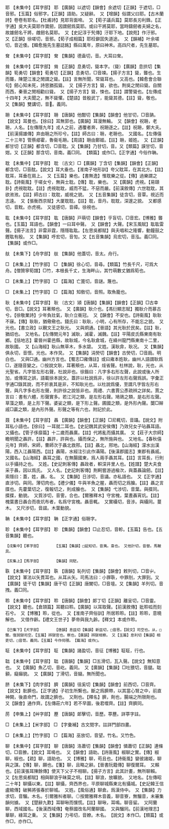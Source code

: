 <!-- { "loadSidebar": true } -->
耶	【未集中】【耳字部】	耶	【廣韻】以遮切【韻會】余遮切【正韻】于遮切，□音邪。【玉篇】俗邪字。【正韻】語助。又疑辭。　又【增韻】俗謂父曰耶。【古木蘭詩】卷卷有耶名。【杜甫詩】見耶背面啼。　又【荀子議兵篇】莫耶長刃利鋒。【正字通】吳大夫莫耶作寶劒，因謂劒爲莫耶。或曰干將莫耶，當時鑄劒者夫婦之名，故雄劒名干將，雌劒名莫耶。　又【史記淳于髠傳】汙耶下地。【說苑】作汙邪。　又【正韻】徐嗟切，音邪。【荀子成相篇】耶枉僻囬失道途。　又【韻補】叶余嗟切，音近倭。【韓愈施先生墓誌銘】縣曰萬年，原曰神禾。高四尺者，先生墓耶。

耷	【未集中】【耳字部】	耷	【集韻】德盍切，音。大耳曰耷。

耸	【未集中】【耳字部】	耸	【正韻】息勇切，聳本字。（聳）【廣韻】息拱切【集韻】筍勇切【韻會】荀勇切【正韻】息勇切，□音竦。【揚子方言】聳，聾也。生而聾，陳楚江淮之閒謂之聳。【註】言無所聞，常聳耳也。　又高也。【韓愈會合聯句】劒心知未死，詩思猶孤聳。　又【揚子方言】聳，欲也。荆吳之閒曰聳。自關而西，秦晉之閒相勸曰聳。　又【揚子方言】聳，悚也。【註】謂警聳也。【左傳成十四年】大夫聞之，無不聳懼。【楚語】昔殷武丁，能聳其德。【註】聳，敬也。　又【集韻】雙講切，音。義同。

耼	【未集中】【耳字部】	耼	【唐韻】他酣切【集韻】【韻會】他甘切，□音舑。【說文】耳曼也。【徐曰】耳無郭也。【廣韻】耳漫無輪。　又【韻會】祝耼，老耼，人名。【左傳隱九年】戎人之前，遇覆者奔，祝耼逐之。【註】祝耼，鄭大夫。【前漢揚雄傳】弃由耼之所珍兮。【註】師古曰：耼，老耼也。　又國名。【左傳僖二十三年】管蔡郕霍，魯衞毛耼。【周語】耼由鄭姬。【註】耼，姬姓。　又【正韻】都甘切【正韻】都含切，□音耽。又【集韻】乃甘切，音。又【類篇】謨甘切，音姏。又【正韻】那含切，音南。義□同。　【類篇】或作□。【正字通】今俗作聃。

耽	【未集中】【耳字部】	耽	〔古文〕□【廣韻】丁含切【集韻】【韻會】【正韻】都含切，□音酖。【說文】耳大垂也。【淮南子地形訓】夸父耽耳，在其北方。【註】耽耳，耳垂在肩上。　又【玉篇】樂也。【書無逸】惟耽樂之從。【傳】過樂謂之耽。【詩衞風】于嗟女兮，無與士耽。【傳】耽，樂也。　又【廣韻】虎視。【易頤卦】虎視耽耽。【註】虎視耽耽，威而不猛，不惡而嚴。【前漢敘傳】六世耽耽，其欲浟浟。【註】師古曰：耽耽，威視之貌。　又【五音集韻】徒含切，音覃。視近而志遠。　又【張衡西京賦】大厦耽耽。【註】耽，音丹。耽耽，深邃之貌。　又都感切，音黕。亦虎視。　又徒感切，音禫。徐視也。

耾	【未集中】【耳字部】	耾	【唐韻】戸萌切【韻會】乎盲切，□音宏。【博雅】聾也。【玉篇】耳語也。【韻會】一曰耳中聲。　又【韻會】大聲。【宋玉風賦】耾耾雷聲。【揚子法言】非雷非霆，隱隱耾耾。【左思吳都賦】與夫唱和之隆響，動鐘鼓之鏗耾有殷。　又【集韻】呼宏切，音訇。又【五音集韻】烏宏切，音泓。義□同。　【集韻】或作□。

舦	【未集下】【舟字部】	舦	【集韻】他蓋切，音太。舟行。

□	【未集上】【竹字部】	□	【集韻】徐心切，音尋。【類篇】竹長千尺，可爲大舟。【僧贊寧筍譜】□竹，本根長千丈，生海畔山，其竹萌數丈猶爲筍也。

□	【未集上】【竹字部】	□	【篇海】亡篦切，音謎。篾也。

□	【未集上】【竹字部】	□	【篇海】知敎切，音照。取魚籠也。

耿	【未集中】【耳字部】	耿	〔古文〕熲【唐韻】【集韻】【韻會】【正韻】□古幸切，音□。【說文】耳著頰也。　又【廣韻】耿介也。【馮衍顯志賦】獨耿介而慕古兮。【徐敬業詩】少年負壯氣，耿介立衝冠。　又【韻會】不安也。【詩衞風】耿耿不寐。【傳】耿耿，猶儆儆也。錢氏曰：耿耿，小明，心有所存，不能忘之貌。　又光也。【書立政】以覲文王之耿光。　又與炯通。【晉語】其光耿於民矣。【註】耿，猶炤也。　又地名。【左傳閔元年】滅耿，滅霍，滅魏。【註】平陽皮氏縣東南有耿鄕。【括地志】霍晉州霍邑縣，故耿城，今名耿倉城，在絳州龍門縣東南十二里，故耿國。　又【山海經】耿山無草木，多水碧。　又姓。漢耿弇，耿况。　又【集韻】俱永切，音憬。光也。本作炅。　又【集韻】涓熒切【韻會】古熒切，□音扃。明白也。　又與□通。幽州方言也。【蜀志□雍傳註】或曰雍本姓耿，幽州人語謂耿爲□，遂隨音變之。◎按說文耿，耳著頰也，从耳，烓省聲。杜林說，耿，光也，从光聖省。凡字皆左形右聲，杜說非也。徐鍇曰：凡字多右形左聲，此說或後人所加，或傳寫之誤，語載徐本說文。蓋許以杜說爲非，徐以許左形右聲爲誤。字彙正字通□錄其說，而不折衷其是非，不知耿光也。以杜說爲優，至謂凡字皆左形右聲，與凡字多右形左聲，則許徐之說皆非也。周禮、六書賈公彥疏辨之詳矣。賈之言曰：書有六體，形聲實多。若江河之類，是左形右聲。鳩鴿之類，是右形左聲。草藻之類，是上形下聲。婆娑之類，是下形上聲。圃國之類，是外形內聲。闅□辮戚□贏之類，是內形外聲。形聲之等有六也，附記於此。

聂	【未集中】【耳字部】	聶	【廣韻】【韻會】【正韻】□尼輒切，音躡。【說文】附耳私小語也。【徐曰】一耳就二耳也。【史記魏其武安侯傳】乃效兒女子呫聶耳語。　又攝也。【管子侈靡篇】十二歲而聶廣。【註】代將亂而攝其廣。　又【莊子大宗師】瞻明聞之聶許。【註】聶許，許與也。攝而保之，無所施與也。　又地名。【春秋僖元年】齊師，宋師，曹師次于聶北救邢。【註】聶北，邢地。【山海經】濛水出漢陽，西入江聶陽西。【註】聶陽，水經注引此作灄陽。【後漢郡國志】東郡有聶戚。　又國名。【山海經】聶耳之國，在無腸國東，爲人兩手聶其耳。【註】言耳長，行則以手攝持之也。　又姓。【史記刺客傳】聶政者，軹深井里人也。【姓譜】楚大夫食采于聶，因以爲氏。　又人名。【史記刺客傳】荆軻嘗游過楡次，與蓋聶論劒。【註】索隱曰：蓋，姓，聶，名。　又【集韻】日涉切，音讘。亦私語也。　又【正字通】直涉切。與同。薄切肉也。【禮少儀】牛與羊魚之腥，聶而切之爲膾。【註】聶之言牒也。先藿葉切之，復報切之，則成膾也。　又【集韻】弋涉切，音葉。與揲同。揲揲，動貌。　又質涉切，音霅。合也。【爾雅釋木】守宮槐，葉晝聶宵炕。【註】槐葉晝日聶合而夜炕布者，名爲守宮槐。聶音輒。　又實欇切，音涉。與欇同。蔓木。　又尺涉切，音謵。木葉動貌。

聃	【未集中】【耳字部】	聃	【正字通】俗耼字。

聄	【未集中】【耳字部】	聄	【集韻】【韻會】□止忍切，音軫。【玉篇】告也。【五音集韻】聽也。

	【戌集中】【革字部】		【玉篇】【集韻】□延知切，音夷。韋也。　又他計切，音替。馬鞁具。

	【亥集上】【馬字部】		【集韻】同駓。

聅	【未集中】【耳字部】	聅	【唐韻】恥列切【集韻】【韻會】敕列切，□音屮。【說文】軍法以矢貫耳也。从耳从矢。司馬法曰：小罪聅，中罪刖，大罪剄。又【廣韻】徒干切【集韻】唐干切【正韻】唐闌切，□音壇。又【集韻】羊列切。音拽。義□同。

聆	【未集中】【耳字部】	聆	【唐韻】【韻會】郞丁切【正韻】離呈切，□音靈。【說文】聽也。【倉頡篇】耳聽曰聆。【廣韻】以耳取聲。【前漢敘傳】妣聆呱而刻石兮。　又【博雅】聆，從也。　又【淮南子齊俗訓】所居聆聆。【註】聆聆，意曉解也。　又借作齡。【禮文王世子】夢帝與我九齡。【釋文】本或作聆。

	【巳集下】【犬字部】		【唐韻】息兹切【集韻】新兹切，□音思。【說文】司空也。从，□聲。復說獄司空。【玉篇】辨獄官也。察也。【廣韻】辨獄相察。　又【玉篇】息利切【集韻】相吏切，□音笥。義同。【玉篇】今作伺覗。　【篇海】或作□。

聇	【未集中】【耳字部】	聇	【集韻】諸盈切，音征【博雅】聇聇，行也。

聉	【未集中】【耳字部】	聉	【唐韻】【集韻】□五滑切，瓦入聲。【說文】無知意也。　又【廣韻】魚乙切，音屹。義同。　又【廣韻】【集韻】□吐猥切，音腿。聉顡，癡癲貌。　又【廣韻】丁滑切，音娺。無所聞也。

脐	【未集下】【肉字部】	臍	【廣韻】徂奚切【集韻】【韻會】前西切，□音齊。【說文】肶臍也。【正字通】子初生所繫也。斷之爲臍帶，以其當心腎之中，前直神闕，後直命門，故謂之臍也。　又劑也。【釋名】臍，劑也，腸端之所限劑也。　又【韻會】通作齊。【左傳莊六年】若不早圖，後君噬齊。【註】齊臍同。

苈	【申集上】【艸字部】	藶	【唐韻】郞擊切，音歷。葶藶。詳葶字註。

□	【未集上】【米字部】	□	【字彙補】古文閏字。註詳門部四畫。

□	【未集上】【竹字部】	□	【篇海】巫放切，音望。竹名。又竹色。

聊	【未集中】【耳字部】	聊	【唐韻】洛蕭切【集韻】【韻會】憐蕭切【正韻】連條切，□音膫。【說文】耳鳴也。　又【韻會】語助。【詩唐風】椒聊之實。【傳】椒聊，椒也。【疏】聊，語助也。　又【博雅】聊，苟且也。【詩衞風】孌彼諸姬，聊與之謀。【傳】聊，願也。【箋】聊，且略之辭。【晉書阮籍傳】聊復爾耳。　又賴也。【前漢張耳陳餘傳】使天下父子不相聊。【揚子方言】此其計畫，無所聊賴。　又【左思吳都賦】相與聊浪乎昧莫之坰。【註】聊浪，放曠貌。　又地名。【左傳昭二十年】聊攝以東。【註】聊攝，齊西界也，平原聊城縣東北有攝城。【史記韓王信盧綰傳】破豨將張春於聊城。　又姓。【風俗通】聊倉。爲漢侍中。　又【集韻】力求切，音騮。木名。引爾雅朻者聊。◎按爾雅釋木音義，聊音寮，無騮音，未審集韻何據。　又【楚辭九歎】耳聊啾而戃慌。【註】聊啾，耳鳴。聊音留。　又阿蘭聊，西域國名。【後漢西域傳】奄蔡國改名阿蘭聊國。　又與騮同。【前漢地理志】華聊，綠耳之乗。　又【集韻】力弔切，音嫽。木名。　【說文】本作□。【類篇】或作□，亦作□。

